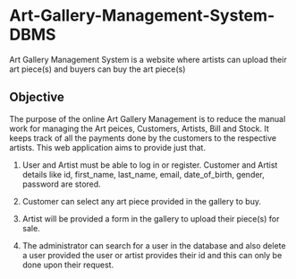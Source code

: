 # Art-Gallery-Management-System-DBMS
Art Gallery Management System is a website where artists can upload their art piece(s) and buyers can buy the art piece(s)

## Objective

The purpose of the online Art Gallery Management is to reduce the manual work for managing the Art peices, Customers, Artists, Bill and Stock. It keeps track of all the payments done by the customers to the respective artists. This web application aims to provide just that.

1. User and Artist must be able to log in or register. Customer and Artist details like id, first_name, last_name, email, date_of_birth, gender, password are stored.

2. Customer can select any art piece provided in the gallery to buy.

3. Artist will be provided a form in the gallery to upload their piece(s) for sale.

4. The administrator can search for a user in the database and also delete a user provided the user or artist provides their id and this can only be done upon their request.
